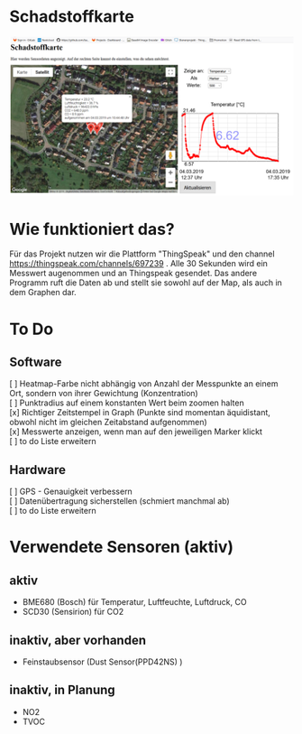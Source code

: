 # Schadstoffkarte

![alt text](https://github.com/bassi23/Schadstoffkarte/blob/master/Vorschau1.png)

# Wie funktioniert das?

Für das Projekt nutzen wir die Plattform "ThingSpeak" und den channel https://thingspeak.com/channels/697239 . Alle 30 Sekunden wird ein Messwert augenommen und an Thingspeak gesendet.
Das andere Programm ruft die Daten ab und stellt sie sowohl auf der Map, als auch in dem Graphen dar.
 


# To Do

## Software
[ ]   Heatmap-Farbe nicht abhängig von Anzahl der Messpunkte an einem Ort, sondern von ihrer Gewichtung (Konzentration)<br />
[ ]   Punktradius auf einem konstanten Wert beim zoomen halten<br />
[x]   Richtiger Zeitstempel in Graph (Punkte sind momentan äquidistant, obwohl nicht im gleichen Zeitabstand aufgenommen)<br />
[x]   Messwerte anzeigen, wenn man auf den jeweiligen Marker klickt<br />
[ ]   to do Liste erweitern<br />


## Hardware
[ ]   GPS - Genauigkeit verbessern<br />
[ ]   Datenübertragung sicherstellen (schmiert manchmal ab)<br />
[ ]   to do Liste erweitern<br />


# Verwendete Sensoren (aktiv)

## aktiv

 - BME680 (Bosch) für Temperatur, Luftfeuchte, Luftdruck, CO<br />
 - SCD30 (Sensirion) für CO2
 
 
## inaktiv, aber vorhanden

- Feinstaubsensor (Dust Sensor(PPD42NS) )

## inaktiv, in Planung

- NO2
- TVOC

